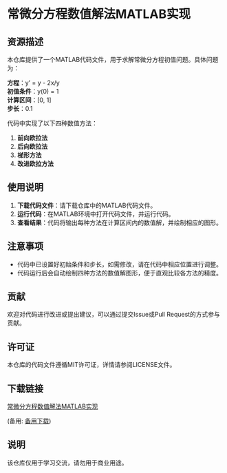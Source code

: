 # 常微分方程数值解法MATLAB实现

## 资源描述

本仓库提供了一个MATLAB代码文件，用于求解常微分方程初值问题。具体问题为：

**方程**：y’ = y - 2x/y  
**初值条件**：y(0) = 1  
**计算区间**：[0, 1]  
**步长**：0.1

代码中实现了以下四种数值方法：

1. **前向欧拉法**
2. **后向欧拉法**
3. **梯形方法**
4. **改进欧拉方法**

## 使用说明

1. **下载代码文件**：请下载仓库中的MATLAB代码文件。
2. **运行代码**：在MATLAB环境中打开代码文件，并运行代码。
3. **查看结果**：代码将输出每种方法在计算区间内的数值解，并绘制相应的图形。

## 注意事项

- 代码中已设置好初始条件和步长，如需修改，请在代码中相应位置进行调整。
- 代码运行后会自动绘制四种方法的数值解图形，便于直观比较各方法的精度。

## 贡献

欢迎对代码进行改进或提出建议，可以通过提交Issue或Pull Request的方式参与贡献。

## 许可证

本仓库的代码文件遵循MIT许可证，详情请参阅LICENSE文件。

## 下载链接
[常微分方程数值解法MATLAB实现](https://pan.quark.cn/s/f0ce3e60c791) 

(备用: [备用下载](https://pan.baidu.com/s/1PHXsxX3vZhumxdp65SAwsg?pwd=1234))

## 说明

该仓库仅用于学习交流，请勿用于商业用途。
